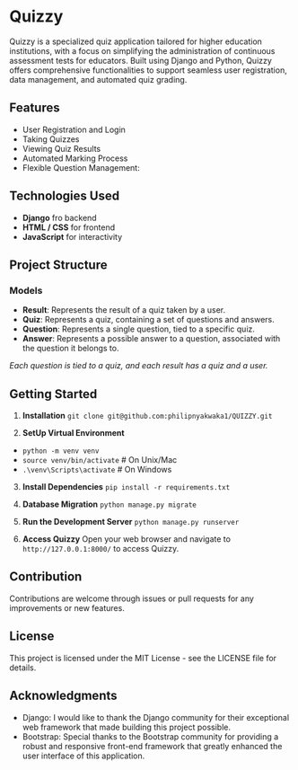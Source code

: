# Quizzy

Quizzy is a specialized quiz application tailored for higher education institutions, with a focus on simplifying the administration of continuous assessment tests for educators. Built using Django and Python, Quizzy offers comprehensive functionalities to support seamless user registration, data management, and automated quiz grading.

## Features
- User Registration and Login
- Taking Quizzes
- Viewing Quiz Results
- Automated Marking Process
- Flexible Question Management:



## Technologies Used
- **Django** fro backend
- **HTML / CSS** for frontend
- **JavaScript** for interactivity

## Project Structure
### Models
- **Result**: Represents the result of a quiz taken by a user.
- **Quiz**: Represents a quiz, containing a set of questions and answers.
- **Question**: Represents a single question, tied to a specific quiz.
- **Answer**: Represents a possible answer to a question, associated with the question it belongs to.

*Each question is tied to a quiz, and each result has a quiz and a user.*


## Getting Started
1. **Installation**
`git clone git@github.com:philipnyakwaka1/QUIZZY.git`

2. **SetUp Virtual Environment**
- `python -m venv venv`
- `source venv/bin/activate`  # On Unix/Mac
- `.\venv\Scripts\activate`  # On Windows

3. **Install Dependencies**
`pip install -r requirements.txt`

4. **Database Migration**
`python manage.py migrate`

5. **Run the Development Server**
`python manage.py runserver`

6. **Access Quizzy**
Open your web browser and navigate to `http://127.0.0.1:8000/` to access Quizzy.

## Contribution
Contributions are welcome through issues or pull requests for any improvements or new features.

## License
This project is licensed under the MIT License - see the LICENSE file for details.

## Acknowledgments
- Django: I would like to thank the Django community for their exceptional web framework that made building this project possible.
- Bootstrap: Special thanks to the Bootstrap community for providing a robust and responsive front-end framework that greatly enhanced the user interface of this application.

